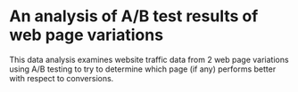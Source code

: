 # An analysis of A/B test results of web page variations

This data analysis examines website traffic data from 2 web page variations using A/B testing to try to determine which page (if any) performs better with respect to conversions.
